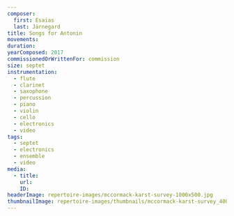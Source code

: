 ```yaml
---
composer:
  first: Esaias
  last: Järnegard
title: Songs for Antonin
movements:
duration:
yearComposed: 2017
commissionedOrWrittenFor: commission
size: septet
instrumentation:
  - flute
  - clarinet
  - saxophone
  - percussion
  - piano
  - violin
  - cello
  - electronics
  - video
tags:
  - septet
  - electronics
  - ensemble
  - video
media:
  - title:
    url:
    ID:
headerImage: repertoire-images/mccormack-karst-survey-1000x500.jpg
thumbnailImage: repertoire-images/thumbnails/mccormack-karst-survey_400x200.jpg
---
```

